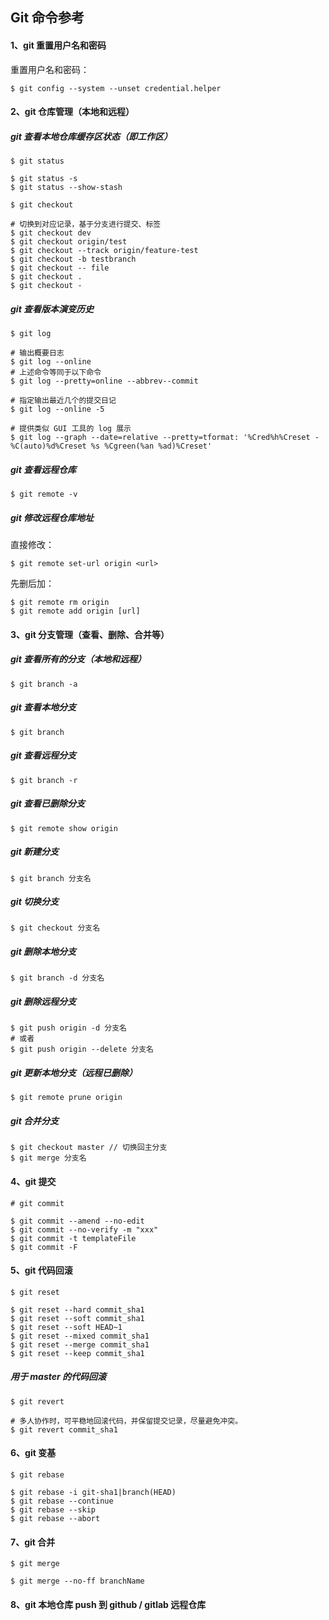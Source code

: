 ## Git 命令参考

#### 1、git 重置用户名和密码

重置用户名和密码：

```git
$ git config --system --unset credential.helper
```
#### 2、git 仓库管理（本地和远程）

##### git 查看本地仓库缓存区状态（即工作区）

```git
$ git status
```
```git
$ git status -s
$ git status --show-stash
```
```git
$ git checkout
```
```git
# 切换到对应记录，基于分支进行提交、标签
$ git checkout dev
$ git checkout origin/test
$ git checkout --track origin/feature-test
$ git checkout -b testbranch
$ git checkout -- file
$ git checkout .
$ git checkout -
```

##### git 查看版本演变历史

```git
$ git log
```

```git
# 输出概要日志
$ git log --online
# 上述命令等同于以下命令
$ git log --pretty=online --abbrev--commit

# 指定输出最近几个的提交日记
$ git log --online -5

# 提供类似 GUI 工具的 log 展示
$ git log --graph --date=relative --pretty=tformat: '%Cred%h%Creset -%C(auto)%d%Creset %s %Cgreen(%an %ad)%Creset'
```

##### git 查看远程仓库

```git
$ git remote -v
```

##### git 修改远程仓库地址

直接修改：

```git
$ git remote set-url origin <url>
```

先删后加：

```git
$ git remote rm origin
$ git remote add origin [url]
```

#### 3、git 分支管理（查看、删除、合并等）

##### git 查看所有的分支（本地和远程）

```git
$ git branch -a
```

##### git 查看本地分支

```git
$ git branch
```

##### git 查看远程分支

```git
$ git branch -r
```

##### git 查看已删除分支

```git
$ git remote show origin
```

##### git 新建分支

```git
$ git branch 分支名
```

##### git 切换分支

```git
$ git checkout 分支名
```

##### git 删除本地分支

```git
$ git branch -d 分支名
```

##### git 删除远程分支

```git
$ git push origin -d 分支名
# 或者
$ git push origin --delete 分支名
```

##### git 更新本地分支（远程已删除）

```git
$ git remote prune origin
```

##### git 合并分支

```git
$ git checkout master // 切换回主分支
$ git merge 分支名
```

#### 4、git 提交
```git
# git commit
```
```git
$ git commit --amend --no-edit
$ git commit --no-verify -m "xxx"
$ git commit -t templateFile
$ git commit -F
```

#### 5、git 代码回滚
```git
$ git reset
```
```git
$ git reset --hard commit_sha1
$ git reset --soft commit_sha1
$ git reset --soft HEAD~1
$ git reset --mixed commit_sha1
$ git reset --merge commit_sha1
$ git reset --keep commit_sha1
```
##### 用于 master 的代码回滚
```git
$ git revert
```
```git
# 多人协作时，可平稳地回滚代码，并保留提交记录，尽量避免冲突。
$ git revert commit_sha1
```

#### 6、git 变基
```git
$ git rebase
```
```git
$ git rebase -i git-sha1|branch(HEAD)
$ git rebase --continue
$ git rebase --skip
$ git rebase --abort
```

#### 7、git 合并
```git
$ git merge
```
```git
$ git merge --no-ff branchName
```

#### 8、git 本地仓库 push 到 github / gitlab 远程仓库
